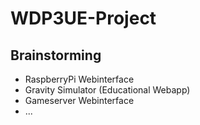 # WDP3UE-Project
## Brainstorming
* RaspberryPi Webinterface
* Gravity Simulator (Educational Webapp)
* Gameserver Webinterface
* ...